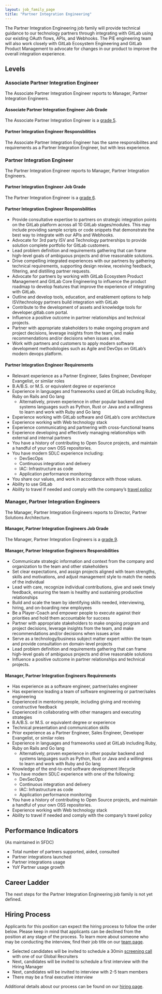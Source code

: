 ```yaml
---
layout: job_family_page
title: "Partner Integration Engineering"
---
```


The Partner Integration Engineering job family will provide technical guidance to our technology partners through integrating with GitLab using our existing OAuth flows, APIs, and Webhooks. The PIE engineering team will also work closely with GitLab Ecosystem Engineering and GitLab Product Management to advocate for changes in our product to improve the overall integration experience.

## Levels

### Associate Partner Integration Engineer

The Associate Partner Integration Engineer reports to Manager, Partner Integration Engineers.

#### Associate Partner Integration Engineer Job Grade

The Associate Partner Integration Engineer is a [grade 5](/handbook/total-rewards/compensation/compensation-calculator/#gitlab-job-grades).

#### Partner Integration Engineer Responsbilities

The Associate Partner Integration Engineer has the same responsibilites and requirements as a Partner Integration Engineer, but with less experience.

### Partner Integration Engineer

The Partner Integration Engineer reports to Manager, Partner Integration Engineers.

#### Partner Integration Engineer Job Grade

The Partner Integration Engineer is a [grade 6](/handbook/total-rewards/compensation/compensation-calculator/#gitlab-job-grades).

#### Partner Integration Engineer Responsbilities

* Provide consultative expertise to partners on strategic integration points on the GitLab platform across all 10 GitLab stages/modules. This may include providing sample scripts or code snippets that demonstrate the best way to integrate with our APIs and Webhooks.
* Advocate for 3rd party ISV and Technology partnerships to provide solution complete portfolio for GitLab customers.
* Lead problem definition and requirements gathering that can frame high-level goals of ambiguous projects and drive reasonable solutions.
* Drive compelling integrated experiences with our partners by gathering technical requirements, supporting design review, receiving feedback, filtering, and distilling partner requests.
* Advocate for partners by working with GitLab Ecosystem Product Management and GitLab Core Engineering to influence the product roadmap to develop features that improve the experience of integrating with GitLab.
* Outline and develop tools, education, and enablement options to help ISV/technology partners build integration with GitLab
* Contribute to the development of assets and knowledge tools for developer.gitlab.com portal.
* Influence a positive outcome in partner relationships and technical projects. 
* Partner with appropriate stakeholders to make ongoing program and project decisions, leverage insights from the team, and make recommendations and/or decisions when issues arise.
* Work with partners and customers to apply modern software development methodologies such as Agile and DevOps on GitLab’s modern devops platform.

#### Partner Integration Engineer Requirements

* Relevant experience as a Partner Engineer, Sales Engineer, Developer Evangelist, or similar roles
* B.A/B.S. or M.S. or equivalent degree or experience
* Experience in languages and frameworks used at GitLab including Ruby, Ruby on Rails and Go lang
    * Alternatively, proven experience in other popular backend and systems languages such as Python, Rust or Java and a willingness to learn and work with Ruby and Go lang
* Experience working with GitLab software and GitLab’s core architecture
* Experience working with Web technology stack
* Experience communicating and partnering with cross-functional teams
* Experience developing and effectively managing relationships with external and internal partners
* You have a history of contributing to Open Source projects, and maintain a handful of your own OSS repositories.
* You have modern SDLC experience including:
   * DevSecOps
   * Continuous integration and delivery
   * IAC: Infrastructure as code
   * Application performance monitoring
* You share our values, and work in accordance with those values.
* Ability to use GitLab
* Ability to travel if needed and comply with the company’s [travel policy](https://about.gitlab.com/handbook/travel/) 


### Manager, Partner Integration Engineers

The Manager, Partner Integration Engineers reports to Director, Partner Solutions Architecture.

#### Manager, Partner Integration Engineers Job Grade

The Manager, Partner Integration Engineers is a [grade 9](/handbook/total-rewards/compensation/compensation-calculator/#gitlab-job-grades).

#### Manager, Partner Integration Engineers Responsbilities

* Communicate strategic information and context from the company and organization to the team and other stakeholders
* Set clear expectations, and assign projects aligned with team strengths, skills and motivations, and adjust management style to match the needs of the individual
* Lead with care, recognize individual contributions, give and seek timely feedback, ensuring the team is healthy and sustaining productive relationships
* Build and scale the team by identifying skills needed, interviewing, hiring, and on-boarding new employees
* Be a Player-Coach and empower people to execute against their priorities and hold them accountable for success
* Partner with appropriate stakeholders to make ongoing program and project decisions, leverage insights from the team, and make recommendations and/or decisions when issues arise
* Serve as a technology/business subject matter expert within the team and provide consultation on domain-level projects
* Lead problem definition and requirements gathering that can frame high-level goals of ambiguous projects and drive reasonable solutions
* Influence a positive outcome in partner relationships and technical projects. 


#### Manager, Partner Integration Engineers Requirements

* Has experience as a software engineer, partner/sales engineer
* Has experience leading a team of software engineering or partner/sales engineering
* Experienced in mentoring people, including giving and receiving constructive feedback
* Experienced in collaborating with other managers and executing strategies
* B.A/B.S. or M.S. or equivalent degree or experience
* Technical presentation and communication skills
* Prior experience as a Partner Engineer, Sales Engineer, Developer Evangelist, or similar roles
* Experience in languages and frameworks used at GitLab including Ruby, Ruby on Rails and Go lang
    * Alternatively, proven experience in other popular backend and systems languages such as Python, Rust or Java and a willingness to learn and work with Ruby and Go lang
* Knowledge of the end-to-end software development lifecycle
* You have modern SDLC experience with one of the following:
   * DevSecOps
   * Continuous integration and delivery
   * IAC: Infrastructure as code
   * Application performance monitoring
* You have a history of contributing to Open Source projects, and maintain a handful of your own OSS repositories.
* Experience working with Web technology stack
* Ability to travel if needed and comply with the company’s travel policy


## Performance Indicators
(As maintained in SFDC)
* Total number of partners supported, aided, consulted
* Partner integrations launched
* Partner integrations usage
* YoY Partner usage growth

## Career Ladder

The next steps for the Partner Integration Engineering job family is not yet defined.

## Hiring Process

Applicants for this position can expect the hiring process to follow the order below. Please keep in mind that applicants can be declined from the position at any stage of the process. To learn more about someone who may be conducting the interview, find their job title on our [team page](/company/team/).

- Selected candidates will be invited to schedule a 30min [screening call](/handbook/hiring/interviewing/#screening-call) with one of our Global Recruiters
- Next, candidates will be invited to schedule a first interview with the Hiring Manager
- Next, candidates will be invited to interview with 2-5 team members
- There may be a final executive interview 

Additional details about our process can be found on our [hiring page](/handbook/hiring/).
